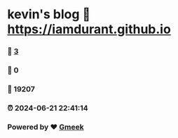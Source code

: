 # kevin's blog :link: https://iamdurant.github.io 
### :page_facing_up: [3](https://iamdurant.github.io/tag.html) 
### :speech_balloon: 0 
### :hibiscus: 19207 
### :alarm_clock: 2024-06-21 22:41:14 
### Powered by :heart: [Gmeek](https://github.com/Meekdai/Gmeek)

